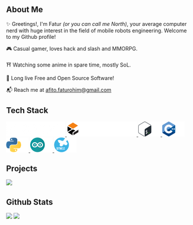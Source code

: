 
## About Me

✨ Greetings!, I'm Fatur *(or you can call me North)*, your average computer nerd with huge interest in the field of mobile robots engineering. Welcome to my Github profile!

🎮 Casual gamer, loves hack and slash and MMORPG.

⛩️ Watching some anime in spare time, mostly SoL.

🐧 Long live Free and Open Source Software!

📬 Reach me at afito.faturohim@gmail.com

## Tech Stack

<div align="left">
    <a href="https://github.com/ros2/ros2">
        <img src="assets/ros2.png" height="40" alt="Robot Operating System 2"/>
    </a>
    <a href="https://github.com/gazebosim/gz-sim">
        <img src="assets/gazebo.png" height="40" alt="Gazebo Simulator"/>
    </a>
    <a href="https://www.gnu.org/software/bash/">
        <img src="assets/bash.png" height="40" alt="Bash Terminal"/>
    </a>
    <a href="https://id.wikipedia.org/wiki/C%2B%2B">
        <img src="assets/cpp.png" height="40" alt="C++ Programming Language"/>
    </a>
    <a href="https://www.python.org/">
        <img src="assets/python.png" height="40" alt="Python Programming Language"/>
    </a>
    <a href="https://www.arduino.cc/">
        <img src="assets/arduino.png" height="40" alt="Arduino Platform"/>
    </a>
    <a href="https://www.st.com/en/microcontrollers-microprocessors/stm32-32-bit-arm-cortex-mcus.html">
        <img src="assets/stm32.png" height="40" alt="STM32 MCU"/>
    </a>
</div>

## Projects

<div align="left"">
    <img src="https://github-readme-stats.vercel.app/api/pin/?username=northnsouth&repo=ros2_mecabot&show_owner=true&bg_color=30,0a121c,0a121c,05294F&hide_border=true&text_color=ffffff&icon_color=ffffff">
</div>

## Github Stats

<div align="left">
    <img src="https://github-readme-stats.vercel.app/api?username=northnsouth&bg_color=0a121c&hide_border=true&text_color=ffffff&hide_title=true" height="180">
    <img src="https://github-readme-stats.vercel.app/api/top-langs/?username=northnsouth&layout=compact&bg_color=0a121c&hide_border=true&text_color=ffffff" height="180">
</div>